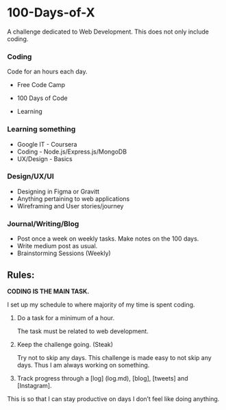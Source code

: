 # 100-Days-of-X
A challenge dedicated to Web Development. This does not only include coding.

### Coding
Code for an hours each day.
* Free Code Camp

* 100 Days of Code

* Learning

		
### Learning something 

* Google IT - Coursera
* Coding - Node.js/Express.js/MongoDB
* UX/Design - Basics
		
### Design/UX/UI

* Designing in Figma or Gravitt
* Anything pertaining to web applications
* Wireframing and User stories/journey 
		
### Journal/Writing/Blog

* Post once a week on weekly tasks. Make notes on the 100 days. 
* Write medium post as usual. 
* Brainstorming Sessions (Weekly)

## Rules:
**CODING IS THE MAIN TASK.**

I set up my schedule to where majority of my time is spent coding.

1. Do a task for a minimum of a hour.

	The task must be related to web development.
2. Keep the challenge going. (Steak)

	Try not to skip any days. This challenge is made easy to not skip any days. Thus I am always working on something.
3. Track progress through a [log] (log.md), [blog], [tweets] and [Instagram]. 

This is so that I can stay productive on days I don’t feel like doing anything.
